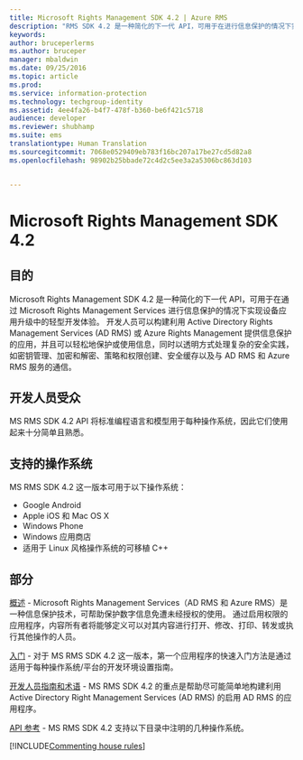 ```yaml
---
title: Microsoft Rights Management SDK 4.2 | Azure RMS
description: "RMS SDK 4.2 是一种简化的下一代 API，可用于在进行信息保护的情况下实现设备应用升级中的轻型开发体验。"
keywords: 
author: bruceperlerms
ms.author: bruceper
manager: mbaldwin
ms.date: 09/25/2016
ms.topic: article
ms.prod: 
ms.service: information-protection
ms.technology: techgroup-identity
ms.assetid: 4ee4fa26-b4f7-478f-b360-be6f421c5718
audience: developer
ms.reviewer: shubhamp
ms.suite: ems
translationtype: Human Translation
ms.sourcegitcommit: 7068e0529409eb783f16bc207a17be27cd5d82a8
ms.openlocfilehash: 98902b25bbade72c4d2c5ee3a2a5306bc863d103


---
```


# <a name="microsoft-rights-management-sdk-42"></a>Microsoft Rights Management SDK 4.2

## <a name="purpose"></a>目的 ##

Microsoft Rights Management SDK 4.2 是一种简化的下一代 API，可用于在通过 Microsoft Rights Management Services 进行信息保护的情况下实现设备应用升级中的轻型开发体验。 开发人员可以构建利用 Active Directory Rights Management Services (AD RMS) 或 Azure Rights Management 提供信息保护的应用，并且可以轻松地保护或使用信息，同时以透明方式处理复杂的安全实践，如密钥管理、加密和解密、策略和权限创建、安全缓存以及与 AD RMS 和 Azure RMS 服务的通信。

## <a name="developer-audience"></a>开发人员受众 ##

MS RMS SDK 4.2 API 将标准编程语言和模型用于每种操作系统，因此它们使用起来十分简单且熟悉。

## <a name="supported-operating-systems"></a>支持的操作系统 ##

MS RMS SDK 4.2 这一版本可用于以下操作系统：

- Google Android
- Apple iOS 和 Mac OS X
- Windows Phone
- Windows 应用商店
- 适用于 Linux 风格操作系统的可移植 C++

## <a name="sections"></a>部分 ##

[概述](overview.md) - Microsoft Rights Management Services（AD RMS 和 Azure RMS）是一种信息保护技术，可帮助保护数字信息免遭未经授权的使用。 通过启用权限的应用程序，内容所有者将能够定义可以对其内容进行打开、修改、打印、转发或执行其他操作的人员。

[入门](get-started.md) - 对于 MS RMS SDK 4.2 这一版本，第一个应用程序的快速入门方法是通过适用于每种操作系统/平台的开发环境设置指南。

[开发人员指南和术语](core-concepts.md) - MS RMS SDK 4.2 的重点是帮助尽可能简单地构建利用 Active Directory Right Management Services (AD RMS) 的启用 AD RMS 的应用程序。

[API 参考](api-reference-4-2.md) - MS RMS SDK 4.2 支持以下目录中注明的几种操作系统。

[!INCLUDE[Commenting house rules](../includes/houserules.md)]


<!--HONumber=Jan17_HO1-->



